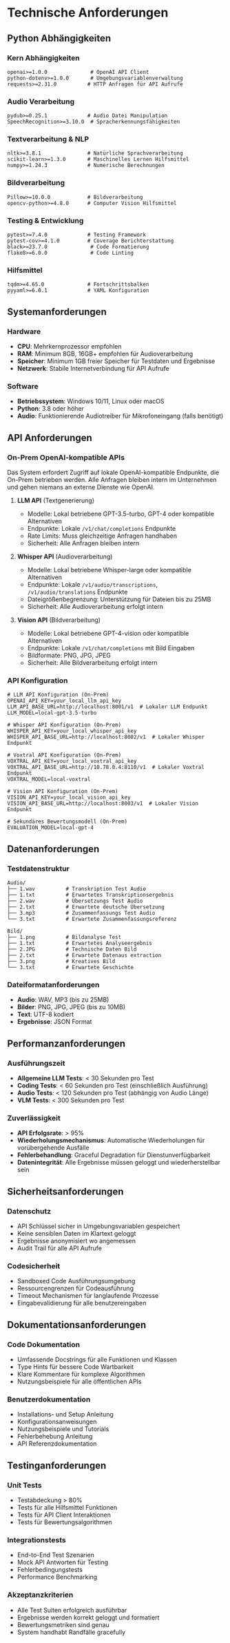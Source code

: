 # Technische Anforderungen

## Python Abhängigkeiten

### Kern Abhängigkeiten
```
openai>=1.0.0              # OpenAI API Client
python-dotenv>=1.0.0       # Umgebungsvariablenverwaltung
requests>=2.31.0          # HTTP Anfragen für API Aufrufe
```

### Audio Verarbeitung
```
pydub>=0.25.1             # Audio Datei Manipulation
SpeechRecognition>=3.10.0  # Spracherkennungsfähigkeiten
```

### Textverarbeitung & NLP
```
nltk>=3.8.1               # Natürliche Sprachverarbeitung
scikit-learn>=1.3.0       # Maschinelles Lernen Hilfsmittel
numpy>=1.24.3             # Numerische Berechnungen
```

### Bildverarbeitung
```
Pillow>=10.0.0            # Bildverarbeitung
opencv-python>=4.8.0      # Computer Vision Hilfsmittel
```

### Testing & Entwicklung
```
pytest>=7.4.0             # Testing Framework
pytest-cov>=4.1.0         # Coverage Berichterstattung
black>=23.7.0              # Code Formatierung
flake8>=6.0.0              # Code Linting
```

### Hilfsmittel
```
tqdm>=4.65.0              # Fortschrittsbalken
pyyaml>=6.0.1             # YAML Konfiguration
```

## Systemanforderungen

### Hardware
- **CPU**: Mehrkernprozessor empfohlen
- **RAM**: Minimum 8GB, 16GB+ empfohlen für Audioverarbeitung
- **Speicher**: Minimum 1GB freier Speicher für Testdaten und Ergebnisse
- **Netzwerk**: Stabile Internetverbindung für API Aufrufe

### Software
- **Betriebssystem**: Windows 10/11, Linux oder macOS
- **Python**: 3.8 oder höher
- **Audio**: Funktionierende Audiotreiber für Mikrofoneingang (falls benötigt)

## API Anforderungen

### On-Prem OpenAI-kompatible APIs
Das System erfordert Zugriff auf lokale OpenAI-kompatible Endpunkte, die On-Prem betrieben werden. Alle Anfragen bleiben intern im Unternehmen und gehen niemans an externe Dienste wie OpenAI.

1. **LLM API** (Textgenerierung)
   - Modelle: Lokal betriebene GPT-3.5-turbo, GPT-4 oder kompatible Alternativen
   - Endpunkte: Lokale `/v1/chat/completions` Endpunkte
   - Rate Limits: Muss gleichzeitige Anfragen handhaben
   - Sicherheit: Alle Anfragen bleiben intern

2. **Whisper API** (Audioverarbeitung)
   - Modelle: Lokal betriebene Whisper-large oder kompatible Alternativen
   - Endpunkte: Lokale `/v1/audio/transcriptions`, `/v1/audio/translations` Endpunkte
   - Dateigrößenbegrenzung: Unterstützung für Dateien bis zu 25MB
   - Sicherheit: Alle Audioverarbeitung erfolgt intern

3. **Vision API** (Bildverarbeitung)
   - Modelle: Lokal betriebene GPT-4-vision oder kompatible Alternativen
   - Endpunkte: Lokale `/v1/chat/completions` mit Bild Eingaben
   - Bildformate: PNG, JPG, JPEG
   - Sicherheit: Alle Bildverarbeitung erfolgt intern

### API Konfiguration
```env
# LLM API Konfiguration (On-Prem)
OPENAI_API_KEY=your_local_llm_api_key
LLM_API_BASE_URL=http://localhost:8001/v1  # Lokaler LLM Endpunkt
LLM_MODEL=local-gpt-3.5-turbo

# Whisper API Konfiguration (On-Prem)
WHISPER_API_KEY=your_local_whisper_api_key
WHISPER_API_BASE_URL=http://localhost:8002/v1  # Lokaler Whisper Endpunkt

# Voxtral API Konfiguration (On-Prem)
VOXTRAL_API_KEY=your_local_voxtral_api_key
VOXTRAL_API_BASE_URL=http://10.78.0.4:8110/v1  # Lokaler Voxtral Endpunkt
VOXTRAL_MODEL=local-voxtral

# Vision API Konfiguration (On-Prem)
VISION_API_KEY=your_local_vision_api_key
VISION_API_BASE_URL=http://localhost:8003/v1  # Lokaler Vision Endpunkt

# Sekundäres Bewertungsmodell (On-Prem)
EVALUATION_MODEL=local-gpt-4
```

## Datenanforderungen

### Testdatenstruktur
```
Audio/
├── 1.wav          # Transkription Test Audio
├── 1.txt          # Erwartetes Transkriptionsergebnis
├── 2.wav          # Übersetzungs Test Audio
├── 2.txt          # Erwartete deutsche Übersetzung
├── 3.mp3          # Zusammenfassungs Test Audio
└── 3.txt          # Erwartete Zusammenfassungsreferenz

Bild/
├── 1.png          # Bildanalyse Test
├── 1.txt          # Erwartetes Analyseergebnis
├── 2.JPG          # Technische Daten Bild
├── 2.txt          # Erwartete Datenaus extraction
├── 3.png          # Kreatives Bild
└── 3.txt          # Erwartete Geschichte
```

### Dateiformatanforderungen
- **Audio**: WAV, MP3 (bis zu 25MB)
- **Bilder**: PNG, JPG, JPEG (bis zu 10MB)
- **Text**: UTF-8 kodiert
- **Ergebnisse**: JSON Format

## Performanzanforderungen

### Ausführungszeit
- **Allgemeine LLM Tests**: < 30 Sekunden pro Test
- **Coding Tests**: < 60 Sekunden pro Test (einschließlich Ausführung)
- **Audio Tests**: < 120 Sekunden pro Test (abhängig von Audio Länge)
- **VLM Tests**: < 300 Sekunden pro Test

### Zuverlässigkeit
- **API Erfolgsrate**: > 95%
- **Wiederholungsmechanismus**: Automatische Wiederholungen für vorübergehende Ausfälle
- **Fehlerbehandlung**: Graceful Degradation für Dienstunverfügbarkeit
- **Datenintegrität**: Alle Ergebnisse müssen geloggt und wiederherstellbar sein

## Sicherheitsanforderungen

### Datenschutz
- API Schlüssel sicher in Umgebungsvariablen gespeichert
- Keine sensiblen Daten im Klartext geloggt
- Ergebnisse anonymisiert wo angemessen
- Audit Trail für alle API Aufrufe

### Codesicherheit
- Sandboxed Code Ausführungsumgebung
- Ressourcengrenzen für Codeausführung
- Timeout Mechanismen für langlaufende Prozesse
- Eingabevalidierung für alle benutzereingaben

## Dokumentationsanforderungen

### Code Dokumentation
- Umfassende Docstrings für alle Funktionen und Klassen
- Type Hints für bessere Code Wartbarkeit
- Klare Kommentare für komplexe Algorithmen
- Nutzungsbeispiele für alle öffentlichen APIs

### Benutzerdokumentation
- Installations- und Setup Anleitung
- Konfigurationsanweisungen
- Nutzungsbeispiele und Tutorials
- Fehlerbehebung Anleitung
- API Referenzdokumentation

## Testinganforderungen

### Unit Tests
- Testabdeckung > 80%
- Tests für alle Hilfsmittel Funktionen
- Tests für API Client Interaktionen
- Tests für Bewertungsalgorithmen

### Integrationstests
- End-to-End Test Szenarien
- Mock API Antworten für Testing
- Fehlerbedingungstests
- Performance Benchmarking

### Akzeptanzkriterien
- Alle Test Suiten erfolgreich ausführbar
- Ergebnisse werden korrekt geloggt und formatiert
- Bewertungsmetriken sind genau
- System handhabt Randfälle gracefully